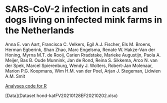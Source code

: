# SARS-CoV-2  infection in cats and dogs living on infected mink farms in the Netherlands

Anna E. van Aart, Francisca C. Velkers, Egil A.J. Fischer, Els M. Broens, Herman Egberink, Shan Zhao, Marc Engelsma, Renate W. Hakze-Van der Honing, Myrna M.T. de Rooij, Carien Rradstake, Marieke Augustijn, Paola A. Meijer, Bas B. Oude Munnink, Jan de Rond, Reina S. Sikkema, Arco N. van der Spek, Marcel Spierenburg, Wendy J. Wolters, Robert-Jan Molenaar, Marion P.G. Koopmans, Wim H.M. van der Poel, Arjan J. Stegeman, Lidwien A.M. Smit

[Analyses code for R](ParameterEstimation.R) 

[Data](Dataset hond-katFV20210128EF20210202.xlsx) 



